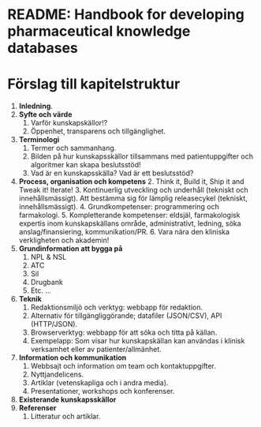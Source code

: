 # README: Handbook for developing pharmaceutical knowledge databases

# Förslag till kapitelstruktur

1. **Inledning**.
2. **Syfte och värde**
	1.  Varför kunskapskällor!?
	2.  Öppenhet, transparens och tillgänglighet.
3. **Terminologi**
	1. Termer och sammanhang.
	2. Bilden på hur kunskapsskällor tillsammans med patientuppgifter och algoritmer kan skapa beslutsstöd!
	3. Vad är en kunskapsskälla? Vad är ett beslutsstöd?
4. **Process, organisation och kompetens**
	2. Think it, Build it, Ship it and Tweak it! Iterate!
	3. Kontinuerlig utveckling och underhåll (tekniskt och innehållsmässigt). Att bestämma sig för lämplig releasecykel (tekniskt, innehållsmässigt).
	4. Grundkompetenser: programmering och farmakologi.
	5. Kompletterande kompetenser: eldsjäl, farmakologisk expertis inom kunskapskällans område, administrativt, ledning, söka anslag/finansiering, kommunikation/PR.
	6. Vara nära den kliniska verkligheten och akademin!
5. **Grundinformation att bygga på**
	1. NPL & NSL
	2. ATC
	3. Sil
	4. Drugbank
	5. Etc. ...
6. **Teknik** 
	1. Redaktionsmiljö och verktyg: webbapp för redaktion.
	2. Alternativ för tillgängliggörande; datafiler (JSON/CSV), API (HTTP/JSON).
	3. Browserverktyg: webbapp för att söka och titta på källan.
	4. Exempelapp: Som visar hur kunskapskällan kan användas i klinisk verksamhet eller av patienter/allmänhet.
7. **Information och kommunikation**
	1. Webbsajt och information om team och kontaktuppgifter.
	2. Nyttjandelicens.
	3. Artiklar (vetenskapliga och i andra media).
	4. Presentationer, workshops och konferenser.
8. **Existerande kunskapsskällor**
9. **Referenser**
	1. Litteratur och artiklar.
